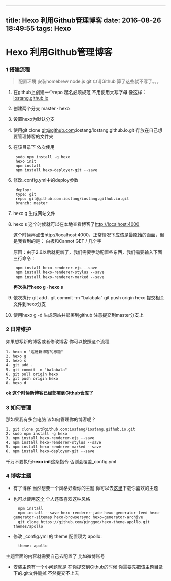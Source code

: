 
---
title: Hexo 利用Github管理博客
date: 2016-08-26 18:49:55
tags: Hexo
---

# Hexo 利用Github管理博客


### 1 搭建流程

>配置环境
安装homebrew node.js git 
申请Github
算了这些就不写了。。。


1. 在github上创建一个repo 起名必须规范 不用使用大写字母 像这样：[iostang.github.io](https://iostang.github.io)
2. 创建两个分支 master · hexo
3. 设置hexo为默认分支
4. 使用git clone git@github.com:iostang/iostang.github.io.git 存放在自己想要管理博客的文件夹
5. 在该目录下 依次使用

		sudo npm install -g hexo
		hexo init
		npm install 
		npm install hexo-deployer-git --save
		
6. 修改_config.yml中的deploy参数

		deploy:
		type: git
		repo: git@github.com:iostang/iostang.github.io.git
		branch: master

7. hexo g 生成网站文件
8. hexo s 这个时候就可以在本地查看博客了[http://localhost:4000](http://localhost:4000/)

	这个时候再点击http://localhost:4000，正常情况下应该是最原始的画面，但是我看到的是：
	白板和Cannot GET / 几个字
	
	原因：由于2.6以后就更新了，我们需要手动配置些东西，我们需要输入下面三行命令：

		npm install hexo-renderer-ejs --save
		npm install hexo-renderer-stylus --save
		npm install hexo-renderer-marked --save
		
	**再次执行hexo g · hexo s**

9. 依次执行 git add . git commit -m "balabala" git push origin hexo 提交相关文件到hexo分支
10. 使用hexo g -d 生成网站并部署到github 注意提交到master分支上




		
### 2 日常维护

如果想写新的博客或者修改博客 你可以按照这个流程

	1. hexo n "这是新博客的标题"
	2. hexo g
	3. hexo s
	4. git add .
	5. git commit -m "balabala"
	6. git pull origin hexo 
	7. git push origin hexo
	8. hexo d

**ok 这个时候新博客已经部署到Github仓库了**


### 3 如何管理 

那如果我有多台电脑 该如何管理你的博客呢？

	1. git clone git@github.com:iostang/iostang.github.io.git
	2. sudo npm install -g hexo
	3. npm install hexo-renderer-ejs --save
	4. npm install hexo-renderer-stylus --save
	5. npm install hexo-renderer-marked --save
	6. npm install hexo-deployer-git --save

千万不要执行**hexo init**这条指令 否则会覆盖_config.yml

### 4 博客主题
* 有了博客 当然想要一个风格好看你的主题 你可以去[这里](https://hexo.io/themes/)下载你喜欢的主题
* 也可以使用[这个](https://github.com/pinggod/hexo-theme-apollo) 个人还蛮喜欢这种风格
	
		npm install
		npm install --save hexo-renderer-jade hexo-generator-feed hexo-generator-sitemap hexo-browsersync hexo-generator-archive
		git clone https://github.com/pinggod/hexo-theme-apollo.git themes/apollo
		
* 修改 _config.yml 的 theme 配置项为 apollo:

		theme: apollo

主题里面的内容就需要自己去配置了 比如微博账号
    
* 安装主题有一个小问题就是 在你提交到Github的时候 你需要先把该主题目录下的.git文件删掉 不然提交不上去

